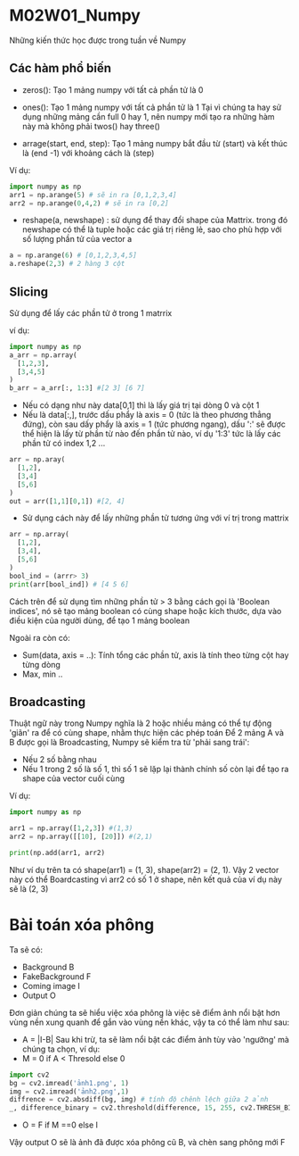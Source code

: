 # M02W01_Numpy
Những kiến thức học được trong tuần về Numpy 

## Các hàm phổ biến 

- zeros(): Tạo 1 mảng numpy với tất cả phần tử là 0
- ones(): Tạo 1 mảng numpy với tất cả phần tử là 1
Tại vì chúng ta hay sử dụng những mảng cần full 0 hay 1, nên numpy mới tạo ra những hàm này mà không phải twos() hay three()

- arrage(start, end, step): Tạo 1 mảng numpy bắt đầu từ (start) và kết thúc là (end -1) với khoảng cách là (step)
  
Ví dụ:

```python
import numpy as np
arr1 = np.arange(5) # sẽ in ra [0,1,2,3,4]
arr2 = np.arange(0,4,2) # sẽ in ra [0,2]
```

- reshape(a, newshape) : sử dụng để thay đổi shape của Mattrix. trong đó newshape có thể là tuple hoặc các giá trị riêng lẻ, sao cho phù hợp với số lượng phần tử của vector a

```python
a = np.arange(6) # [0,1,2,3,4,5]
a.reshape(2,3) # 2 hàng 3 cột
```

## Slicing
Sử dụng để lấy các phần tử ở trong 1 matrrix

ví dụ:
```python
import numpy as np
a_arr = np.array(
  [1,2,3],
  [3,4,5]
)
b_arr = a_arr[:, 1:3] #[2 3] [6 7]
```
- Nếu có dạng như này data[0,1] thì là lấy giá trị tại dòng 0 và cột 1
- Nếu là data[:,], trước dấu phẩy là axis = 0 (tức là theo phương thẳng đứng), còn sau dấy phẩy là axis = 1 (tức phương ngang), dấu ':' sẽ được thể hiện là lấy từ phần từ nào đến phần tử nào, ví dụ '1:3' tức là lấy các phần tử có index 1,2 ...

```python
arr = np.aray(
  [1,2],
  [3,4]
  [5,6]
)
out = arr([1,1][0,1]) #[2, 4]
```
- Sử dụng cách này để lấy những phần tử tương ứng với ví trị trong mattrix

```python
arr = np.array(
  [1,2],
  [3,4],
  [5,6]
)
bool_ind = (arrr> 3)
print(arr[bool_ind]) # [4 5 6]
```

Cách trên để sử dụng tìm những phần tử > 3 bằng cách gọi là 'Boolean indices', nó sẽ tạo mảng boolean có cùng shape hoặc kích thước, dựa vào điều kiện của người dùng, để tạo 1 mảng boolean

Ngoài ra còn có:
+ Sum(data, axis = ..): Tính tổng các phần tử, axis là tính theo từng cột hay từng dòng
+ Max, min ..


## Broadcasting
Thuật ngữ này trong Numpy nghĩa là 2 hoặc nhiều mảng có thể tự động 'giãn' ra để có cùng shape, nhằm thực hiện các phép toán
Để 2 mảng A và B được gọi là Broadcasting, Numpy sẽ kiểm tra từ 'phải sang trái':
+ Nếu 2 số bằng nhau
+ Nếu 1 trong 2 số là số 1, thì số 1 sẽ lặp lại thành chính số còn lại để tạo ra shape của vector cuối cùng

Ví dụ:

```python
import numpy as np

arr1 = np.array([1,2,3]) #(1,3)
arr2 = np.array([[10], [20]]) #(2,1)

print(np.add(arr1, arr2)
```
Như ví dụ trên ta có shape(arr1) = (1, 3), shape(arr2) = (2, 1). Vậy 2 vector này có thể Boardcasting vì arr2 có số 1 ở shape, nên kết quả của ví dụ này sẽ là (2, 3) 

# Bài toán xóa phông

Ta sẽ có: 
+ Background B
+ FakeBackground F
+ Coming image I
+ Output O

Đơn giản chúng ta sẽ hiểu việc xóa phông là việc sẽ điểm ảnh nổi bật hơn vùng nền xung quanh để gắn vào vùng nền khác, vậy ta có thể làm như sau:
+ A = |I-B|
Sau khi trừ, ta sẽ làm nổi bật các điểm ảnh tùy vào 'ngưỡng' mà chúng ta chọn, ví dụ:
+ M = 0 if A < Thresold else 0
```python
import cv2
bg = cv2.imread('ảnh1.png', 1)
img = cv2.imread('ảnh2.png',1)
diffrence = cv2.absdiff(bg, img) # tính độ chênh lệch giữa 2 ảnh
_, difference_binary = cv2.threshold(difference, 15, 255, cv2.THRESH_BINARY) #sử dụng ngưỡng là 15, pixel > 15 thì chuyển thành 255 để làm nổi bật điểm ảnh
```
+ O = F if M ==0 else I

Vậy output O sẽ là ảnh đã được xóa phông cũ B, và chèn sang phông mới F
